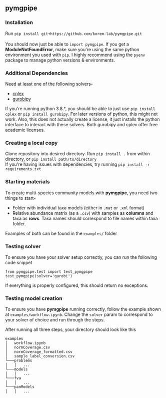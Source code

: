 ## pymgpipe

### Installation
Run `pip install git+https://github.com/korem-lab/pymgpipe.git`<br/><br/>
You should now just be able to `import pymgpipe`. If you get a **ModuleNotFoundError**, make sure you're using the same python environment you used with `pip`. I highly recommend using the `pyenv` package to manage python versions & environments.


### Additional Dependencies
Need at least one of the following solvers-

-  [cplex](<https://www-01.ibm.com/software/commerce/optimization/cplex-optimizer/>)
-  [gurobipy](<http://www.gurobi.com>)

If you're running python 3.8.*, you should be able to just use `pip install cplex` or `pip install gurobipy`. For later versions of python, this might not work. Also, this does not actually create a license, it just installs the python interface to interact with these solvers. Both gurobipy and cplex offer free academic licenses. 

### Creating a local copy
Clone repository into desired directory. Run `pip install .` from within directory, or `pip install path/to/directory`<br/>
If you're having issues with dependencies, try running `pip install -r requirements.txt`

### Starting materials
To create multi-species community models with **pymgpipe**, you need two things to start-

-  Folder with individual taxa models (either in `.mat` or `.xml` format)
-  Relative abundance matrix (as a `.csv`) with samples as **columns** and taxa as **rows**. Taxa names should correspond to file names within taxa folder.

Examples of both can be found in the  `examples/` folder

### Testing solver
To ensure you have your solver setup correctly, you can run the following code snippet


```
from pymgpipe.test import test_pymgpipe
test_pymgpipe(solver='gurobi')
```
If everything is properly configured, this should return no exceptions.

### Testing model creation
To ensure you have **pymgpipe** running correctly, follow the example shown at `examples/workflow.ipynb`. Change the `solver` param to correspond to your solver of choice and run through the steps.

After running all three steps, your directory should look like this

```
examples
│   workflow.ipynb
│   normCoverage.csv
│   normCoverage_formatted.csv
│   sample_label_conversion.csv
└───problems
│   │   ...
└───models
│   │   ...
└───fva
│   │   ...
└───panModels
│   │   ...
